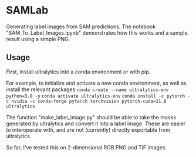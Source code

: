# SAMLab
Generating label images from SAM predictions. The notebook "SAM\_To\_Label\_Images.ipynb" demonstrates how this works and a sample result using a simple PNG.

## Usage 
First, install ultralytics into a conda environment or with pip.

For example, to initialize and activate a new conda environment, as well as install the relevant packages
`conda create --name ultralytics-env python=3.8 -y`
`conda activate ultralytics-env`
`conda install -c pytorch -c nvidia -c conda-forge pytorch torchvision pytorch-cuda=11.8 ultralytics`

The function "make\_label\_image.py" should be able to take the masks generated by ultralytics and convert it into a label image. These are easier to interoperate with, and are not (currently) directly exportable from ultralytics.

So far, I've tested this on 2-dimensional RGB PNG and TIF images.
